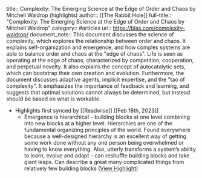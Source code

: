 title:: Complexity: The Emerging Science at the Edge of Order and Chaos by Mitchell Waldrop (highlights)
author:: [[The Rabbit Hole]]
full-title:: "Complexity: The Emerging Science at the Edge of Order and Chaos by Mitchell Waldrop"
category:: #articles
url:: https://blas.com/complexity-waldrop/
document_note:: This document discusses the science of complexity, which explores the relationship between order and chaos. It explains self-organization and emergence, and how complex systems are able to balance order and chaos at the "edge of chaos". Life is seen as operating at the edge of chaos, characterized by competition, cooperation, and perpetual novelty. It also explains the concept of autocatalytic sets, which can bootstrap their own creation and evolution. Furthermore, the document discusses adaptive agents, implicit expertise, and the "tao of complexity". It emphasizes the importance of feedback and learning, and suggests that optimal solutions cannot always be determined, but instead should be based on what is workable.

- Highlights first synced by [[Readwise]] [[Feb 18th, 2023]]
	- Emergence is hierarchical – building blocks at one level combining into new blocks at a higher level. Hierarchies are one of the fundamental organizing principles of the world. Found everywhere because a well-designed hierarchy is an excellent way of getting some work done without any one person being overwhelmed or having to know everything. Also, utterly transforms a system’s ability to learn, evolve and adapt – can reshuffle building blocks and take giant leaps. Can describe a great many complicated things from relatively few building blocks ([View Highlight](https://read.readwise.io/read/01gsj2581jnqtr0s8wszpb64jp))